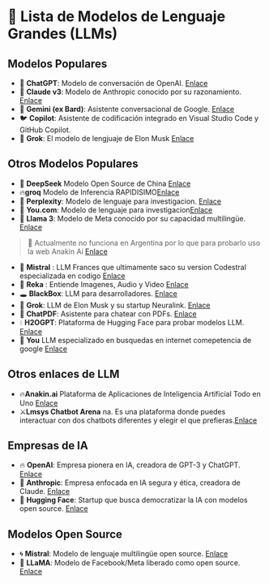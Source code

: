 # 🤖 Lista de Modelos de Lenguaje Grandes (LLMs)

## Modelos Populares
- 🧠 **ChatGPT**: Modelo de conversación de OpenAI. [Enlace](https://chat.openai.com)
- 🦾 **Claude v3**: Modelo de Anthropic conocido por su razonamiento. [Enlace](https://www.anthropic.com)
- 🔭 **Gemini (ex Bard)**: Asistente conversacional de Google. [Enlace](https://bard.google.com)
- 🐦 **Copilot**: Asistente de codificación integrado en Visual Studio Code y GitHub Copilot.
- 🧠 **Grok**: El modelo de lengjuaje de Elon Musk [Enlace](https://grok.com/)

## Otros Modelos Populares

- 🧩 **DeepSeek** Modelo Open Source de China [Enlace](https://chat.deepseek.com/)
- 🔥**groq** Modelo de Inferencia RAPIDISIMO[Enlace](https://groq.com/)
- 🧩 **Perplexity**: Modelo de lenguaje para investigacion. [Enlace](https://www.anthropic.com/product)
- 🧩 **You.com**: Modelo de lenguaje para investigacion[Enlace](https://you.com/)
- 🦙 **Llama 3**: Modelo de Meta conocido por su capacidad multilingüe. [Enlace](https://llama.meta.com/llama3/)
> 🦙 Actualmente no funciona en Argentina por lo que para probarlo uso la web Anakin Ai [Enlace](https://app.anakin.ai/)
- 🥐 **Mistral** : LLM Frances que ultimamente saco su version Codestral especializada en codigo [Enlace](https://chat.mistral.ai/)
- 🧠  **Reka** : Entiende Imagenes, Audio y Video [Enlace](chat.reka.ai)
- 🕳️ **BlackBox**: LLM para desarrolladores. [Enlace](https://github.com/blackbox-ai/blackbox)
- 🧠 **Grok**: LLM de Elon Musk y su startup Neuralink. [Enlace](https://www.neuralink.com/)
- 📄 **ChatPDF**: Asistente para chatear con PDFs. [Enlace](https://www.chatpdf.com/)
- 💧 **H2OGPT**: Plataforma de Hugging Face para probar modelos LLM. [Enlace](https://huggingface.co/spaces/ANThingNULL/h2ogpt)
- 🧠 **You** LLM especializado en busquedas en internet comepetencia de google [Enlace](https://you.com/)

## Otros enlaces de LLM

- 🔥**Anakin.ai** Plataforma de Aplicaciones de Inteligencia Artificial Todo en Uno [Enlace](https://anakin.ai/)
- ⚔️**Lmsys Chatbot Arena** na. Es una plataforma donde puedes interactuar con dos chatbots diferentes y elegir el que prefieras.[Enlace](https://chat.lmsys.org/)

## Empresas de IA
- 🔥 **OpenAI**: Empresa pionera en IA, creadora de GPT-3 y ChatGPT. [Enlace](https://openai.com)
- 👤 **Anthropic**: Empresa enfocada en IA segura y ética, creadora de Claude. [Enlace](https://www.anthropic.com)
- 🤗 **Hugging Face**: Startup que busca democratizar la IA con modelos open source. [Enlace](https://huggingface.co)

## Modelos Open Source
- 🌀 **Mistral**: Modelo de lenguaje multilingüe open source. [Enlace](https://github.com/microsoft/mistral)
- 🦙 **LLaMA**: Modelo de Facebook/Meta liberado como open source. [Enlace](https://ai.facebook.com/blog/introducing-llama-open-and-closed-source-modelos/)
